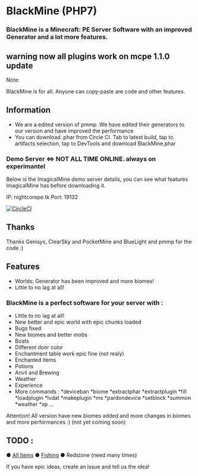 # BlackMine (PHP7)
### BlackMine is a Minecraft: PE Server Software with an improved Generator and a lot more features. 

## warning now all plugins work on mcpe 1.1.0 update

Note: 

BlackMine is for all. Anyone can copy-paste are code and other features. 

## Information

- We are a edited version of pmmp. We have edited their generators to our version and have improved the performance
- You can download .phar from Circle CI. Tab to latest build, tap to artifacts selection, tap to DevTools and download BlackMine.phar

### Demo Server <=> NOT ALL TIME ONLINE. always on experimantel

Below is the ImagicalMine demo server details, you can see what features ImagicalMine has before downloading it.

IP: nightcorepe.tk
Port: 19132

[![CircleCI](https://circleci.com/gh/BlackLight-NL/BlackMine/tree/master.svg?style=svg)](https://circleci.com/gh/BlackLight-NL/BlackMine/tree/master)

## Thanks

Thanks Genisys, ClearSky and PocketMine and BlueLight and pmmp for the code :)

## Features

- Worlds: Generator has been improved and more biomes!
- Little to no lag at all!

### BlackMine is a perfect software for your server with :

 - Little to no lag at all!
 - New better and epic world with epic chunks loaded
 - Bugs fixed
 - New biomes and better mobs
 - Boats
 - Different door color
 - Enchantment table work epic fine (not realy)
 - Enchanted items
 - Potions
 - Anvil and Brewing
 - Weather
 - Experience
 - More commands :
 *deviceban
 *biome
 *extractphar
 *extractplugin
 *fill
 *loadplugin
 *lvdat
 *makeplugin
 *ms
 *pardondevice
 *setblock
 *summon
 *weather
 *xp
 ...

Attention! All version have new biomes added and more changes in biomes and more performances :) (not yet coming soon)
 
## TODO :

 ● [All Items](https://github.com/BlackLight-NL/BlackLight/issues/9)
 ● [Fishing](https://github.com/BlackLight-NL/BlackLight/pull/6)
 ● Redstone (need many times)
 
 If you have epic ideas, create an issue and tell us the idea!



